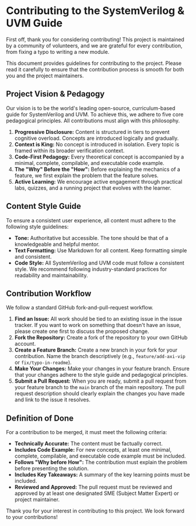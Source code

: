 # Contributing to the SystemVerilog & UVM Guide

First off, thank you for considering contributing! This project is maintained by a community of volunteers, and we are grateful for every contribution, from fixing a typo to writing a new module.

This document provides guidelines for contributing to the project. Please read it carefully to ensure that the contribution process is smooth for both you and the project maintainers.

## Project Vision & Pedagogy

Our vision is to be the world's leading open-source, curriculum-based guide for SystemVerilog and UVM. To achieve this, we adhere to five core pedagogical principles. All contributions must align with this philosophy.

1.  **Progressive Disclosure:** Content is structured in tiers to prevent cognitive overload. Concepts are introduced logically and gradually.
2.  **Context is King:** No concept is introduced in isolation. Every topic is framed within its broader verification context.
3.  **Code-First Pedagogy:** Every theoretical concept is accompanied by a minimal, complete, compilable, and executable code example.
4.  **The "Why" Before the "How":** Before explaining the mechanics of a feature, we first explain the problem that the feature solves.
5.  **Active Learning:** We encourage active engagement through practical labs, quizzes, and a running project that evolves with the learner.

## Content Style Guide

To ensure a consistent user experience, all content must adhere to the following style guidelines:

*   **Tone:** Authoritative but accessible. The tone should be that of a knowledgeable and helpful mentor.
*   **Text Formatting:** Use Markdown for all content. Keep formatting simple and consistent.
*   **Code Style:** All SystemVerilog and UVM code must follow a consistent style. We recommend following industry-standard practices for readability and maintainability.

## Contribution Workflow

We follow a standard GitHub fork-and-pull-request workflow.

1.  **Find an Issue:** All work should be tied to an existing issue in the issue tracker. If you want to work on something that doesn't have an issue, please create one first to discuss the proposed change.
2.  **Fork the Repository:** Create a fork of the repository to your own GitHub account.
3.  **Create a Feature Branch:** Create a new branch in your fork for your contribution. Name the branch descriptively (e.g., `feature/add-axi-vip` or `fix/typo-in-readme`).
4.  **Make Your Changes:** Make your changes in your feature branch. Ensure that your changes adhere to the style guide and pedagogical principles.
5.  **Submit a Pull Request:** When you are ready, submit a pull request from your feature branch to the `main` branch of the main repository. The pull request description should clearly explain the changes you have made and link to the issue it resolves.

## Definition of Done

For a contribution to be merged, it must meet the following criteria:

*   **Technically Accurate:** The content must be factually correct.
*   **Includes Code Example:** For new concepts, at least one minimal, complete, compilable, and executable code example must be included.
*   **Follows "Why before How":** The contribution must explain the problem before presenting the solution.
*   **Includes Key Takeaways:** A summary of the key learning points must be included.
*   **Reviewed and Approved:** The pull request must be reviewed and approved by at least one designated SME (Subject Matter Expert) or project maintainer.

Thank you for your interest in contributing to this project. We look forward to your contributions!
